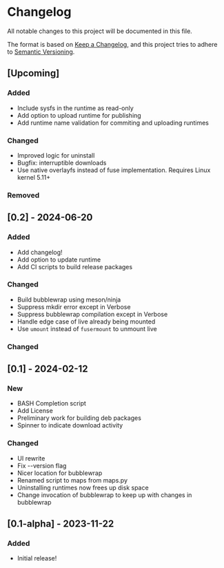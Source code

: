 # Changelog

All notable changes to this project will be documented in this file.

The format is based on [Keep a Changelog](https://keepachangelog.com/en/1.1.0/),
and this project tries to adhere to [Semantic Versioning](https://semver.org/spec/v2.0.0.html).

## [Upcoming]

### Added
 - Include sysfs in the runtime as read-only
 - Add option to upload runtime for publishing
 - Add runtime name validation for commiting and uploading runtimes

### Changed
 - Improved logic for uninstall
 - Bugfix: interruptible downloads
 - Use native overlayfs instead of fuse implementation. Requires Linux kernel 5.11+

### Removed

## [0.2] - 2024-06-20

### Added
 - Add changelog!
 - Add option to update runtime
 - Add CI scripts to build release packages

### Changed
 - Build bubblewrap using meson/ninja
 - Suppress mkdir error except in Verbose
 - Suppress bubblewrap compilation except in Verbose
 - Handle edge case of live already being mounted
 - Use `umount` instead of `fusermount` to unmount live

### Changed

## [0.1] - 2024-02-12

### New
 - BASH Completion script
 - Add License
 - Preliminary work for building deb packages
 - Spinner to indicate download activity

### Changed
 - UI rewrite
 - Fix --version flag
 - Nicer location for bubblewrap
 - Renamed script to maps from maps.py
 - Uninstalling runtimes now frees up disk space
 - Change invocation of bubblewrap to keep up with changes in bubblewrap


## [0.1-alpha] - 2023-11-22

### Added
 - Initial release!
